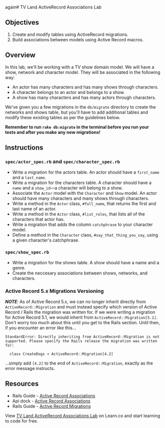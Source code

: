 again# TV Land ActiveRecord Associations Lab

## Objectives

1. Create and modify tables using ActiveRecord migrations.
2. Build associations between models using Active Record macros.

## Overview

In this lab, we'll be working with a TV show domain model. We will have a show, network and character model. They will be associated in the following way:

* An actor has many characters and has many shows through characters. 
* A character belongs to an actor and belongs to a show. 
* A show has many characters and has many actors through characters. 

We've given you a few migrations in the `db/migrate` directory to create the networks and shows table, but you'll have to add additional tables and modify these existing tables as per the guidelines below. 

**Remember to run `rake db:migrate` in the terminal before you run your tests and after you make any new migrations!**

## Instructions

### `spec/actor_spec.rb` and `spec/character_spec.rb`

* Write a migration for the actors table. An actor should have a `first_name` and a `last_name`. 
* Write a migration for the characters table. A character should have a `name` and a `show_id`––a character will belong to a show. 
* Associate the `Actor` model with the `Character` and `Show` model. An actor should have many characters and many shows through characters. 
* Write a method in the `Actor` class, `#full_name`, that returns the first and last name of an actor. 
* Write a method in the `Actor` class, `#list_roles`, that lists all of the characters that actor has. 
* Write a migration that adds the column `catchphrase` to your character model.
* Define a method in the `Character` class, `#say_that_thing_you_say`, using a given character's catchphrase.

### `spec/show_spec.rb`
 
* Write a migration for the shows table. A show should have a name and a genre. 
* Create the neccesary associations between shows, networks, and characters. 

### Active Record 5.x Migrations Versioning

***NOTE***: As of Active Record 5.x, we can no longer inherit directly from `ActiveRecord::Migration` and must instead specify which version of Active Record / Rails the migration was written for. If we were writing a migration for Active Record 5.1, we would inherit from `ActiveRecord::Migration[5.1]`. Don't worry too much about this until you get to the Rails section. Until then, if you encounter an error like this...
```
StandardError: Directly inheriting from ActiveRecord::Migration is not supported. Please specify the Rails release the migration was written for:

  class CreateDogs < ActiveRecord::Migration[4.2]
```
...simply add `[4.2]` to the end of `ActiveRecord::Migration`, exactly as the error message instructs.


## Resources
* Rails Guide - [Active Record Associations](http://guides.rubyonrails.org/association_basics.html)
* Api dock - [Active Record Associations](http://apidock.com/rails/ActiveRecord/Associations)
* Rails Guide - [Active Record Migrations](http://edgeguides.rubyonrails.org/active_record_migrations.html)

<p data-visibility='hidden'>View <a href='https://learn.co/lessons/activerecord-tvland' title='TV Land ActiveRecord Associations Lab'>TV Land ActiveRecord Associations Lab</a> on Learn.co and start learning to code for free.</p>
